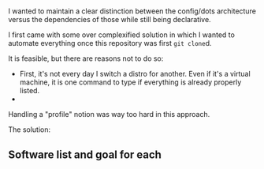 #

I wanted to maintain a clear distinction between the config/dots architecture
versus the dependencies of those while still being declarative.

I first came with some over complexified solution in which I wanted to
automate everything once this repository was first `git clone`d.

It is feasible, but there are reasons not to do so:
- First, it's not every day I switch a distro for another.
Even if it's a virtual machine, it is one command to type if
everything is already properly listed.
-

Handling a "profile" notion was way too hard in this approach.

The solution:


## Software list and goal for each
